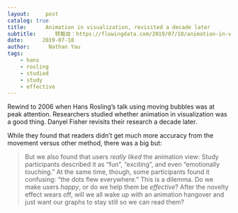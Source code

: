 ```yaml
---
layout:     post
catalog: true
title:      Animation in visualization, revisited a decade later
subtitle:      转载自：https://flowingdata.com/2019/07/18/animation-in-visualization-revisited-a-decade-later/
date:      2019-07-18
author:      Nathan Yau
tags:
    - hans
    - rosling
    - studied
    - study
    - effective
---
```


Rewind to 2006 when Hans Rosling’s talk using moving bubbles was at peak attention. Researchers studied whether animation in visualization was a good thing. Danyel Fisher revisits their research a decade later. 

While they found that readers didn’t get much more accuracy from the movement versus other method, there was a big but:

> But we also found that users *really liked* the animation view: Study participants described it as “fun”, “exciting”, and even “emotionally touching.” At the same time, though, some participants found it confusing: “the dots flew everywhere.”
This is a dilemma. Do we make users *happy*, or do we help them be *effective*? After the novelty effect wears off, will we all wake up with an animation hangover and just want our graphs to stay still so we can read them?
